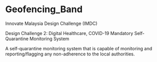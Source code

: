 # Geofencing_Band
Innovate Malaysia Design Challenge (IMDC)

Design Challenge 2: Digital Healthcare,
COVID-19 Mandatory Self-Quarantine Monitoring System

A self-quarantine monitoring system that is capable of monitoring and reporting/flagging any non-adherence to the local authorities.
